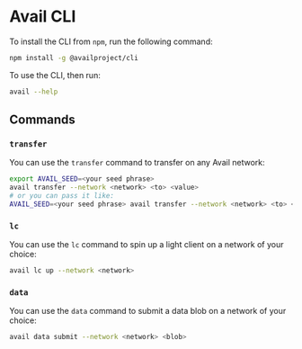 # Avail CLI

To install the CLI from `npm`, run the following command:
```sh
npm install -g @availproject/cli
```

To use the CLI, then run:
```sh
avail --help
```

## Commands
### `transfer`
You can use the `transfer` command to transfer on any Avail network:
```sh
export AVAIL_SEED=<your seed phrase>
avail transfer --network <network> <to> <value>
# or you can pass it like:
AVAIL_SEED=<your seed phrase> avail transfer --network <network> <to> <value>
```

### `lc`
You can use the `lc` command to spin up a light client on a network of your choice:
```sh
avail lc up --network <network>
```

### `data`
You can use the `data` command to submit a data blob on a network of your choice:
```sh
avail data submit --network <network> <blob>
```
